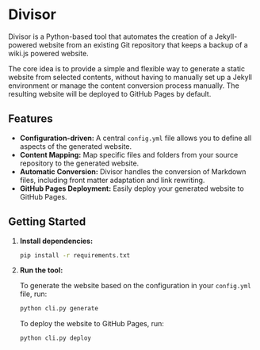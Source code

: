 # Divisor

Divisor is a Python-based tool that automates the creation of a Jekyll-powered website from an existing Git repository that keeps a backup of a wiki.js powered website.

The core idea is to provide a simple and flexible way to generate a static website from selected contents, without having to manually set up a Jekyll environment or manage the content conversion process manually. The resulting website will be deployed to GitHub Pages by default.

## Features

- **Configuration-driven:** A central `config.yml` file allows you to define all aspects of the generated website.
- **Content Mapping:** Map specific files and folders from your source repository to the generated website.
- **Automatic Conversion:** Divisor handles the conversion of Markdown files, including front matter adaptation and link rewriting.
- **GitHub Pages Deployment:** Easily deploy your generated website to GitHub Pages.

## Getting Started

1. **Install dependencies:**

   ```bash
   pip install -r requirements.txt
   ```

2. **Run the tool:**

   To generate the website based on the configuration in your `config.yml` file, run:

   ```bash
   python cli.py generate
   ```

   To deploy the website to GitHub Pages, run:

   ```bash
   python cli.py deploy
   ```

